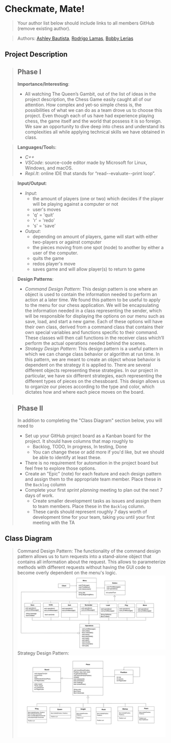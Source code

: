  # Checkmate, Mate!
 > Your author list below should include links to all members GitHub (remove existing author).
 
 > Authors: [Ashley Bautista](https://github.com/ashley-bautista),
 > [Rodrigo Lamas](https://github.com/lb-rodrigo),
 > [Bobby Lerias](https://github.com/bobbyyy57)
 
## Project Description
 > ## Phase I
 > **Importance/Interesting**:
 >   * All watching The Queen’s Gambit, out of the list of ideas in the project description, the Chess Game easily caught all of our attention. How complex and yet-so simple chess is, the possibilities of what we can do as a team drove us to choose this project. Even though each of us have had experience playing chess, the game itself and the world that possess it is so foreign. We saw an opportunity to dive deep into chess and understand its complexities all while applying technical skills we have obtained in class. 

 > **Languages/Tool**s:
 >   * *C++*
 >   * *VSCode*: source-code editor made by Microsoft for Linux, Windows, and macOS.
 >   * *Repl.It*: online IDE that stands for “read--evaluate--print loop”.
 
 > **Input/Output**:
 >   * *Input*:
 >     * the amount of players (one or two) which decides if the player will be playing against a computer or not
 >     * user's moves
 >     * 'q' = 'quit'
 >     * 'r' = 'redo'
 >     * 's' = 'save'
 >   * *Output*:
 >     * depending on amount of players, game will start with either two-players or against computer 
 >     * the pieces moving from one spot (node) to another by either a user of the computer.
 >     * quits the game
 >     * redos player's move
 >     * saves game and will allow player(s) to return to game
 
 > **Design Patterns**:
 >   * *Command Design Pattern*: This design pattern is one where an object is used to contain the information needed to perform an action at a later time. We found this pattern to be useful to apply to the menu for our chess application. We will be encapsulating the information needed in a class representing the sender, which will be responsible for displaying the options on our menu such as save, load, and start a new game. Each of these options will have their own class, derived from a command class that contains their own special variables and functions specific to their command. These classes will then call functions in the receiver class which’ll perform the actual operations needed behind the scenes.
 >   * *Strategy Design Pattern*: This design pattern is a useful pattern in which we can change class behavior or algorithm at run time. In this pattern, we are meant to create an object whose behavior is dependent on the strategy it is applied to. There are several different objects representing these strategies. In our project in particular, we have six different strategies, each representing the different types of pieces on the chessboard. This design allows us to organize our pieces according to the type and color, which dictates how and where each piece moves on the board. 
 
 > ## Phase II
 > In addition to completing the "Class Diagram" section below, you will need to 
 > * Set up your GitHub project board as a Kanban board for the project. It should have columns that map roughly to 
 >   * Backlog, TODO, In progress, In testing, Done
 >   * You can change these or add more if you'd like, but we should be able to identify at least these.
 > * There is no requirement for automation in the project board but feel free to explore those options.
 > * Create an "Epic" (note) for each feature and each design pattern and assign them to the appropriate team member. Place these in the `Backlog` column
 > * Complete your first *sprint planning* meeting to plan out the next 7 days of work.
 >   * Create smaller development tasks as issues and assign them to team members. Place these in the `Backlog` column.
 >   * These cards should represent roughly 7 days worth of development time for your team, taking you until your first meeting with the TA
## Class Diagram
> Command Design Pattern: The functionality of the command design pattern allows us to turn requests into a stand-alone object that contains all information about the request. This allows to parameterize methods with different requests without having the GUI code to become overly dependent on the menu's logic.
![](images/OMT%20Command%20Pattern%20(1).jpg)
>Strategy Design Pattern:
![](images/OMT%20Strategy%20Pattern.jpg)
